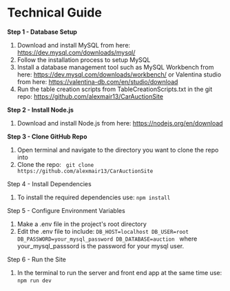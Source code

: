 # Technical Guide

**Step 1 - Database Setup**
1. Download and install MySQL from here: https://dev.mysql.com/downloads/mysql/
2. Follow the installation process to setup MySQL
3. Install a database management tool such as MySQL Workbench from here: https://dev.mysql.com/downloads/workbench/ or Valentina studio from here: https://valentina-db.com/en/studio/download
4. Run the table creation scripts from TableCreationScripts.txt in the git repo: https://github.com/alexmair13/CarAuctionSite

**Step 2 - Install Node.js**
1. Download and install Node.js from here: https://nodejs.org/en/download

**Step 3 - Clone GitHub Repo**
1. Open terminal and navigate to the directory you want to clone the repo into
2. Clone the repo: ``` git clone https://github.com/alexmair13/CarAuctionSite```

Step 4 - Install Dependencies
1. To install the required dependencies use: ```npm install```

Step 5 - Configure Environment Variables
1. Make a .env file in the project's root directory
2. Edit the .env file to include: ```DB_HOST=localhost
DB_USER=root
DB_PASSWORD=your_mysql_password
DB_DATABASE=auction ```
where your_mysql_passsord is the password for your mysql user.

Step 6 - Run the Site
1. In the terminal to run the server and front end app at the same time use: ```npm run dev```

